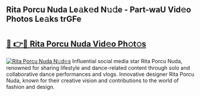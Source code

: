 ## Rita Porcu Nuda Le𝚊k𝚎d N𝚞𝚍e - Part-waU Vid𝚎o Photos Le𝚊ks trGFe

# <h2><a href="http://fbffgv.evod.top/?m=Rita+Porcu+Nuda">🔗 👉🔴 Rita Porcu Nuda Vid𝚎o Ph𝚘t𝚘s</a></h2>

[![Rita Porcu Nuda N𝚞d𝚎s](https://i.imgur.com/8V9OHl7.gif)](http://fbffgv.evod.top/?m=Rita+Porcu+Nuda)
Influential social media star Rita Porcu Nuda, renowned for sharing lifestyle and dance-related content through solo and collaborative dance performances and vlogs. Innovative designer Rita Porcu Nuda, known for their creative vision and contributions to the world of fashion and design. 
